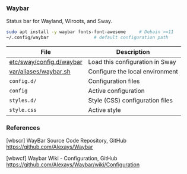 ### Waybar

Status bar for Wayland, Wlroots, and Sway.

```bash
sudo apt install -y waybar fonts-font-awesome     # Debain >=11
~/.config/waybar                 # default configuration path
```

File                                | Description
------------------------------------|-----------------------------------------
[etc/sway/config.d/waybar][01]      | Load this configuration in Sway
[var/aliases/waybar.sh][02]         | Configure the local environment
`config.d/`                         | Configuration files
`config`                            | Active configuration
`styles.d/`                         | Style (CSS) configuration files
`style.css`                         | Active style

[01]: ../sway/config.d/waybar
[02]: ../../var/aliases/waybar.sh

### References

[wbscr] WayBar Source Code Repository, GitHub  
<https://github.com/Alexays/Waybar>

[wbwcf] Waybar Wiki - Configuration, GitHub  
<https://github.com/Alexays/Waybar/wiki/Configuration>

